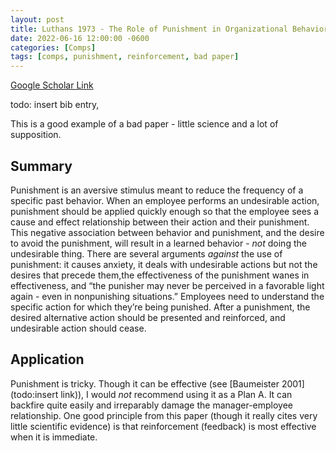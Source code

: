```yaml
---
layout: post
title: Luthans 1973 - The Role of Punishment in Organizational Behavior Modification
date: 2022-06-16 12:00:00 -0600
categories: [Comps]
tags: [comps, punishment, reinforcement, bad paper]
---
```

[Google Scholar Link](https://scholar.google.com/scholar?hl=en&as_sdt=0%2C45&q=role+of+punishment+in+organizational+behavior+modification&btnG=)

todo: insert bib entry,

This is a good example of a bad paper - little science and a lot of supposition.

## Summary
Punishment is an aversive stimulus meant to reduce the frequency of a specific past behavior.  When an employee performs an undesirable action, punishment should be applied quickly enough so that the employee sees a cause and effect relationship between their action and their punishment.  This negative association between behavior and punishment, and the desire to avoid the punishment, will result in a learned behavior - _not_ doing the undesirable thing.  There are several arguments _against_ the use of punishment: it causes anxiety, it deals with undesirable actions but not the desires that precede them,the effectiveness of the punishment wanes in effectiveness, and “the punisher may never be perceived in a favorable light again - even in nonpunishing situations.”  Employees need to understand the specific action for which they’re being punished.  After a punishment, the desired alternative action should be presented and reinforced, and undesirable action should cease.

## Application
Punishment is tricky.   Though it can be effective (see [Baumeister 2001](todo:insert link)), I would _not_ recommend using it as a Plan A.  It can backfire quite easily and irreparably damage the manager-employee relationship.   One good principle from this paper (though it really cites very little scientific evidence) is that reinforcement (feedback) is most effective when it is immediate.